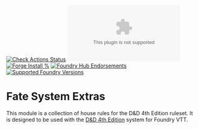 [![Check Actions Status](https://github.com/nivthefox/foundryvtt-fate-system-extras/workflows/Checks/badge.svg)](https://github.com/nivthefox/foundryvtt-fate-system-extras/actions)
[![Downloads](https://img.shields.io/github/downloads/nivthefox/foundryvtt-fate-sytstem-extras/latest/module.zip)](https://github.com/nivthefox/foundryvtt-fate-system-extras/releases/latest)
[![Forge Install %](https://img.shields.io/badge/dynamic/json?label=Forge%20Installs&query=package.installs&suffix=%25&url=https%3A%2F%2Fforge-vtt.com%2Fapi%2Fbazaar%2Fpackage%2Ffate-system-extras&colorB=4aa94a)](https://forge-vtt.com/bazaar#package=fate-system-extras)
[![Foundry Hub Endorsements](https://img.shields.io/endpoint?logoColor=white&url=https%3A%2F%2Fwww.foundryvtt-hub.com%2Fwp-json%2Fhubapi%2Fv1%2Fpackage%2Ffate-system-extras%2Fshield%2Fendorsements)](https://www.foundryvtt-hub.com/package/fate-system-extras/)
[![Supported Foundry Versions](https://img.shields.io/endpoint?url=https://foundryshields.com/version?url=https://raw.githubusercontent.com/nivthefox/foundryvtt-fate-system-extras/main/module.json)](https://foundryvtt.com/)

# Fate System Extras

This module is a collection of house rules for the D&D 4th Edition ruleset. It is designed to be used with the
[D&D 4th Edition](https://foundryvtt.com/packages/dnd4e) system for Foundry VTT.

